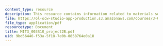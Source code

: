 ```yaml
---
content_type: resource
description: This resource contains information related to materials section.
file: https://ol-ocw-studio-app-production.s3.amazonaws.com/courses/3-003-principles-of-engineering-practice-spring-2010/9bd56446f53a5f187e0b0858764e0a18_MIT3_003S10_project2B.pdf
file_type: application/pdf
resourcetype: Document
title: MIT3_003S10_project2B.pdf
uid: 9bd56446-f53a-5f18-7e0b-0858764e0a18
---
```

